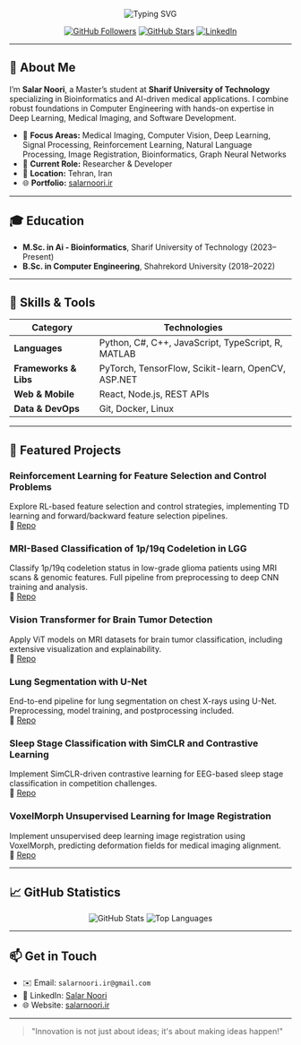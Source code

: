 <!-- TYPING EFFECT -->
<p align="center">
  <img src="https://readme-typing-svg.herokuapp.com?font=Courier+Prime&pause=1000&color=4DD0E1&width=600&lines=I+am+Salar+Noori;AI+%26+Bioinformatics+Enthusiast;Master%27s+Student+in+Bioinformatics" alt="Typing SVG" />
</p>

<!-- BADGES -->
<p align="center">
  <a href="https://github.com/salarnooori"><img src="https://img.shields.io/github/followers/salarnooori?logo=github&style=for-the-badge" alt="GitHub Followers" /></a>
  <a href="https://github.com/salarnooori?tab=stars"><img src="https://img.shields.io/github/stars/salarnooori?style=for-the-badge" alt="GitHub Stars" /></a>
  <a href="https://linkedin.com/in/salar-noori-a59bb2233"><img src="https://img.shields.io/badge/LinkedIn-%230077B5.svg?logo=linkedin&style=for-the-badge" alt="LinkedIn"></a>
</p>

---

## 👋 About Me

I’m **Salar Noori**, a Master’s student at **Sharif University of Technology** specializing in Bioinformatics and AI-driven medical applications. I combine robust foundations in Computer Engineering with hands-on expertise in Deep Learning, Medical Imaging, and Software Development.

- 🎯 **Focus Areas:** Medical Imaging, Computer Vision, Deep Learning, Signal Processing, Reinforcement Learning, Natural Language Processing, Image Registration, Bioinformatics, Graph Neural Networks
- 💼 **Current Role:** Researcher & Developer
- 📍 **Location:** Tehran, Iran
- 🌐 **Portfolio:** [salarnoori.ir](https://salarnoori.ir)

---

## 🎓 Education

- **M.Sc. in Ai - Bioinformatics**, Sharif University of Technology (2023–Present)
- **B.Sc. in Computer Engineering**, Shahrekord University (2018–2022)

---

## 🧰 Skills & Tools

| Category              | Technologies                                           |
|-----------------------|--------------------------------------------------------|
| **Languages**         | Python, C#, C++, JavaScript, TypeScript, R, MATLAB     |
| **Frameworks & Libs** | PyTorch, TensorFlow, Scikit-learn, OpenCV, ASP.NET     |
| **Web & Mobile**      | React, Node.js, REST APIs                              |
| **Data & DevOps**     | Git, Docker, Linux                                     |

---

## 🚀 Featured Projects

### Reinforcement Learning for Feature Selection and Control Problems
Explore RL-based feature selection and control strategies, implementing TD learning and forward/backward feature selection pipelines.  
🔗 [Repo](https://github.com/salarnooori/Reinforcement-Learning-for-Feature-Selection-and-Control-Problems)

### MRI-Based Classification of 1p/19q Codeletion in LGG
Classify 1p/19q codeletion status in low-grade glioma patients using MRI scans & genomic features. Full pipeline from preprocessing to deep CNN training and analysis.  
🔗 [Repo](https://github.com/salarnooori/MRI-Based-Classification-of-1p-19q-Codeletion-in-LGG-Using-Deep-Learning)

### Vision Transformer for Brain Tumor Detection
Apply ViT models on MRI datasets for brain tumor classification, including extensive visualization and explainability.  
🔗 [Repo](https://github.com/salarnooori/Vision-Transformer-ViT-for-Brain-Tumor-MRI-Classification-and-Vizualization)

### Lung Segmentation with U-Net
End-to-end pipeline for lung segmentation on chest X-rays using U-Net. Preprocessing, model training, and postprocessing included.  
🔗 [Repo](https://github.com/salarnooori/Lung-Segmentation-from-Chest-X-Ray-Images-using-U-Net)

### Sleep Stage Classification with SimCLR and Contrastive Learning
Implement SimCLR-driven contrastive learning for EEG-based sleep stage classification in competition challenges.  
🔗 [Repo](https://github.com/salarnooori/Sleep-Stage-Classification-with-AI-using-SimCLR-and-Contrastive-Learning)

### VoxelMorph Unsupervised Learning for Image Registration
Implement unsupervised deep learning image registration using VoxelMorph, predicting deformation fields for medical imaging alignment.  
🔗 [Repo](https://github.com/salarnooori/VoxelMorph-Unsupervised-Learning-for-Image-Registration)

---

## 📈 GitHub Statistics

<p align="center">
  <img src="https://github-readme-stats.vercel.app/api?username=salarnooori&show_icons=true&theme=default&hide_border=true" alt="GitHub Stats" />
  <img src="https://github-readme-stats.vercel.app/api/top-langs/?username=salarnooori&layout=compact&theme=default&hide_border=true" alt="Top Languages" />
</p>

---

## 📫 Get in Touch

- ✉️ Email: `salarnoori.ir@gmail.com`
- 🔗 LinkedIn: [Salar Noori](https://linkedin.com/in/salar-noori-a59bb2233)
- 🌐 Website: [salarnoori.ir](https://salarnoori.ir)

---

> "Innovation is not just about ideas; it's about making ideas happen!"

